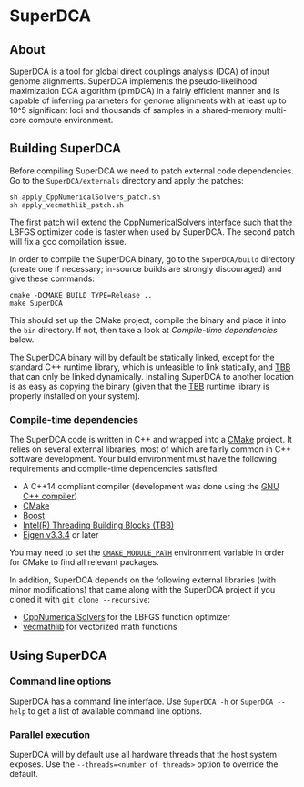 # SuperDCA

## About

SuperDCA is a tool for global direct couplings analysis (DCA) of input genome alignments. SuperDCA implements the pseudo-likelihood maximization DCA algorithm (plmDCA) in a fairly efficient manner and is capable of inferring parameters for genome alignments with at least up to 10^5 significant loci and thousands of samples in a shared-memory multi-core compute environment.

## Building SuperDCA

Before compiling SuperDCA we need to patch external code dependencies. Go to the `SuperDCA/externals` directory and apply the patches:

```
sh apply_CppNumericalSolvers_patch.sh
sh apply_vecmathlib_patch.sh
```

The first patch will extend the CppNumericalSolvers interface such that the LBFGS optimizer code is faster when used by SuperDCA. The second patch will fix a gcc compilation issue.

In order to compile the SuperDCA binary, go to the `SuperDCA/build` directory (create one if necessary; in-source builds are strongly discouraged) and give these commands:

```
cmake -DCMAKE_BUILD_TYPE=Release ..
make SuperDCA
```

This should set up the CMake project, compile the binary and place it into the `bin` directory. If not, then take a look at *Compile-time dependencies* below.

The SuperDCA binary will by default be statically linked, except for the standard C++ runtime library, which is unfeasible to link statically, and [TBB](https://www.threadingbuildingblocks.org/) that can only be linked dynamically. Installing SuperDCA to another location is as easy as copying the binary (given that the [TBB](https://www.threadingbuildingblocks.org/) runtime library is properly installed on your system).

### Compile-time dependencies

The SuperDCA code is written in C++ and wrapped into a [CMake](https://cmake.org/) project. It relies on several external libraries, most of which are fairly common in C++ software development. Your build environment must have the following requirements and compile-time dependencies satisfied:

* A C++14 compliant compiler (development was done using the [GNU C++ compiler](https://gcc.gnu.org/))
* [CMake](https://cmake.org/)
* [Boost](https://www.boost.org/)
* [Intel(R) Threading Building Blocks (TBB)](https://www.threadingbuildingblocks.org/)
* [Eigen v3.3.4](https://eigen.tuxfamily.org/) or later

You may need to set the [`CMAKE_MODULE_PATH`](https://cmake.org/cmake/help/latest/variable/CMAKE_MODULE_PATH.html) environment variable in order for CMake to find all relevant packages.

In addition, SuperDCA depends on the following external libraries (with minor modifications) that came along with the SuperDCA project if you cloned it with `git clone --recursive`:

* [CppNumericalSolvers](https://github.com/PatWie/CppNumericalSolvers) for the LBFGS function optimizer
* [vecmathlib](https://bitbucket.org/eschnett/vecmathlib/wiki/Home) for vectorized math functions

## Using SuperDCA



### Command line options

SuperDCA has a command line interface. Use `SuperDCA -h` or `SuperDCA --help` to get a list of available command line options.

### Parallel execution

SuperDCA will by default use all hardware threads that the host system exposes. Use the `--threads=<number of threads>` option to override the default.

###


